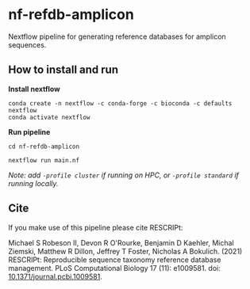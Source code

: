 # nf-refdb-amplicon
Nextflow pipeline for generating reference databases for amplicon sequences.

## How to install and run

**Install nextflow**
```
conda create -n nextflow -c conda-forge -c bioconda -c defaults nextflow
conda activate nextflow
```

**Run pipeline**
```
cd nf-refdb-amplicon

nextflow run main.nf
```

*Note: add `-profile cluster` if running on HPC, or `-profile standard` if running locally.*

## Cite
If you make use of this pipeline please cite RESCRIPt:

Michael S Robeson II, Devon R O'Rourke, Benjamin D Kaehler, Michal Ziemski, Matthew R Dillon, Jeffrey T Foster, Nicholas A Bokulich. (2021) RESCRIPt: Reproducible sequence taxonomy reference database management. PLoS Computational Biology 17 (11): e1009581. doi: [10.1371/journal.pcbi.1009581](http://dx.doi.org/10.1371/journal.pcbi.1009581).